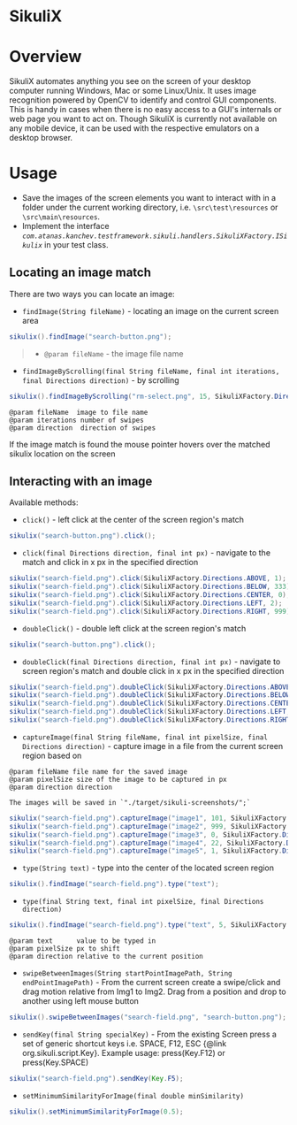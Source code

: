 SikuliX
=======

# Overview #
SikuliX automates anything you see on the screen of your desktop computer running Windows, Mac or some Linux/Unix. 
It uses image recognition powered by OpenCV to identify and control GUI components. 
This is handy in cases when there is no easy access to a GUI's internals or web page you want to act on.
Though SikuliX is currently not available on any mobile device, it can be used with the respective emulators on a desktop browser.

# Usage #

- Save the images of the screen elements you want to interact with in a folder under the current working directory, 
i.e. `\src\test\resources` or `\src\main\resources`.
- Implement the interface _`com.atanas.kanchev.testframework.sikuli.handlers.SikuliXFactory.ISikulix`_ in your test class.

## Locating an image match ##
There are two ways you can locate an image:
- `findImage(String fileName)` - locating an image on the current screen area
```java
sikulix().findImage("search-button.png");
```
   > * `@param fileName` - the image file name

- `findImageByScrolling(final String fileName, final int iterations, final Directions direction)` - by scrolling
```java
sikulix().findImageByScrolling("rm-select.png", 15, SikuliXFactory.Directions.BELOW);
```
```
@param fileName  image to file name
@param iterations number of swipes
@param direction  direction of swipes
```
If the image match is found the mouse pointer hovers over the matched sikulix location on the screen

## Interacting with an image ##
Available methods:

- `click()` - left click at the center of the screen region's match
```java
sikulix("search-button.png").click();
```

- `click(final Directions direction, final int px)` - navigate to the match and click in x px in the specified direction
```java
sikulix("search-field.png").click(SikuliXFactory.Directions.ABOVE, 1);
sikulix("search-field.png").click(SikuliXFactory.Directions.BELOW, 333);
sikulix("search-field.png").click(SikuliXFactory.Directions.CENTER, 0);
sikulix("search-field.png").click(SikuliXFactory.Directions.LEFT, 2);
sikulix("search-field.png").click(SikuliXFactory.Directions.RIGHT, 999);
```

- `doubleClick()` - double left click at the screen region's match
```java
sikulix("search-button.png").click();
```

- `doubleClick(final Directions direction, final int px)` - navigate to screen region's match and double click in x px in the specified direction
```java
sikulix("search-field.png").doubleClick(SikuliXFactory.Directions.ABOVE, 1);
sikulix("search-field.png").doubleClick(SikuliXFactory.Directions.BELOW, 333);
sikulix("search-field.png").doubleClick(SikuliXFactory.Directions.CENTER, 0);
sikulix("search-field.png").doubleClick(SikuliXFactory.Directions.LEFT, 2);
sikulix("search-field.png").doubleClick(SikuliXFactory.Directions.RIGHT, 999);
```

-  `captureImage(final String fileName, final int pixelSize, final Directions direction)` - capture image in a file from the current screen region
based on
```
@param fileName file name for the saved image
@param pixelSize size of the image to be captured in px
@param direction direction
```
    
    The images will be saved in `"./target/sikuli-screenshots/";`
```java
sikulix("search-field.png").captureImage("image1", 101, SikuliXFactory.Directions.ABOVE);
sikulix("search-field.png").captureImage("image2", 999, SikuliXFactory.Directions.BELOW);
sikulix("search-field.png").captureImage("image3", 0, SikuliXFactory.Directions.CENTER);
sikulix("search-field.png").captureImage("image4", 22, SikuliXFactory.Directions.LEFT);
sikulix("search-field.png").captureImage("image5", 1, SikuliXFactory.Directions.RIGHT);
```

- `type(String text)` - type into the center of the located screen region
```java
sikulix().findImage("search-field.png").type("text");
```

- `type(final String text, final int pixelSize, final Directions direction)`
```java
sikulix().findImage("search-field.png").type("text", 5, SikuliXFactory.Directions.RIGHT);
```
```
@param text      value to be typed in
@param pixelSize px to shift
@param direction relative to the current position
```
    
- `swipeBetweenImages(String startPointImagePath, String endPointImagePath)` - From the current screen create a swipe/click and drag motion relative from Img1 to Img2. 
Drag from a position and drop to another using left mouse button
```java
sikulix().swipeBetweenImages("search-field.png", "search-button.png");
```

- `sendKey(final String specialKey)` - From the existing Screen press a set of generic shortcut keys i.e. SPACE, F12, ESC {@link org.sikuli.script.Key}.
Example usage: press(Key.F12) or press(Key.SPACE)
```java
sikulix("search-field.png").sendKey(Key.F5);
```

- `setMinimumSimilarityForImage(final double minSimilarity)`
```java
sikulix().setMinimumSimilarityForImage(0.5);
```
